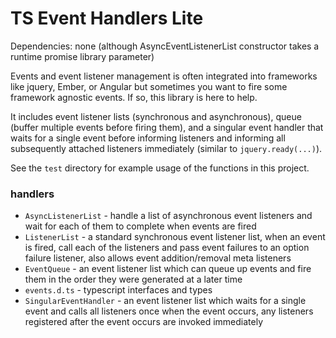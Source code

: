 TS Event Handlers Lite
==============

Dependencies:
none (although AsyncEventListenerList constructor takes a runtime promise library parameter)

Events and event listener management is often integrated into frameworks like jquery, Ember, or Angular but sometimes you want to fire some framework agnostic events. 
If so, this library is here to help. 

It includes event listener lists (synchronous and asynchronous), queue (buffer multiple events before firing them),
and a singular event handler that waits for a single event before informing listeners and informing all subsequently attached listeners immediately (similar to `jquery.ready(...)`). 

See the `test` directory for example usage of the functions in this project. 

### handlers
* `AsyncListenerList` - handle a list of asynchronous event listeners and wait for each of them to complete when events are fired
* `ListenerList` - a standard synchronous event listener list, when an event is fired, call each of the listeners and pass event failures to an option failure listener, also allows event addition/removal meta listeners
* `EventQueue` - an event listener list which can queue up events and fire them in the order they were generated at a later time
* `events.d.ts` - typescript interfaces and types
* `SingularEventHandler` - an event listener list which waits for a single event and calls all listeners once when the event occurs, any listeners registered after the event occurs are invoked immediately
